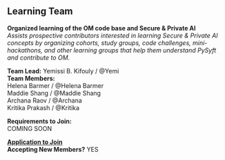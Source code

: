 ## Learning Team
**Organized learning of the OM code base and Secure & Private AI**<br>
*Assists prospective contributors interested in learning Secure & Private AI concepts by organizing cohorts, study groups, code challenges, mini-hackathons, and other learning groups that help them understand PySyft and contribute to OM.*<br>

**Team Lead:** Yemissi B. Kifouly  /  @Yemi<br>
**Team Members:**<br>
Helena Barmer  /  @Helena Barmer<br>
Maddie Shang  /  @Maddie Shang<br>
Archana Raov  /  @Archana<br>
Kritika Prakash  /  @Kritika<br>

**Requirements to Join:**<br>
COMING SOON<br>

[**Application to Join**](https://docs.google.com/forms/d/e/1FAIpQLSelt05UbqIivQOoddG7fk17tZQJgNd2Km7hAQaTa0vZEFsoxA/viewform)<br>
**Accepting New Members?** YES
